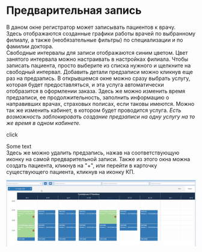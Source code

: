 # Предварительная запись
<style>.showEl{display:block;};.removeEl{display:none;}</style>
В даном окне регистратор может записывать пациентов к врачу.    
Здесь отображаются созданные графики работы врачей по выбранному филиалу, а также (необязательные фильтры) по специализации и по фамилии доктора.    
Свободные интервалы для записи отображаются синим цветом. Цвет занятого интервала можно настраивать в настройках филиала.
Чтобы записать пациента, просто выберите из списка нужного и щелкните на свободный интервал. Добавить детали предзаписи можно кликнув еще раз на предзапись. В открывшемся окне можно сразу выбрать услугу, которая будет предоставляться, и эта услуга автоматически отобразится в оформлении заказа. Здесь же можно изменить время предзаписи, ее продолжительность, заполнить информацию о направивших врачах, страховых полисах, если таковы имеются. Можно так же изменить кабинет, в котором будет проводится услуга. *Есть возможность заблокировать создание предзаписи на одну услугу на то же время в одном кабинете.*   <div onclick="showText()">click</div>
<div class='show?showEl:removeEl'>Some text</div>
Здесь же можно удалить предзапись, нажав на соответствующую иконку на самой предварительной записи.
Также из этого окна можна создать пациента, кликнув на "+", или перейти в карточку существующего пациента, кликнув на иконку КП.

   ![Image](Image/PreRecord.gif)

   <script>let show = false;   function showText(){show = !show;console.log(show)};   </script>